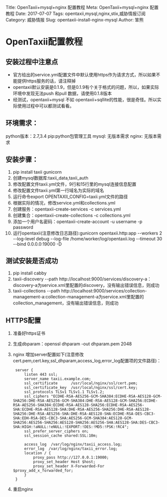 Title: OpenTaxii+mysql+nginx 配置教程
Meta: OpenTaxii+mysql+nginx 配置教程
Date: 2017-07-07
Tags: opentaxii,mysql,nginx,stix,威胁情报订阅
Category: 威胁情报
Slug: opentaxii-install-nginx-mysql
Author: 笨熊

# OpenTaxii配置教程
## 安装过程中注意点
- 官方给出的service.yml配置文件中默认使用https作为请求方式，所以如果不能提供https服务的话，请注释掉
- opentaxii默认安装是0.1.9，但是0.1.9有个关于格式的问题，所以，如果实际环境中发现无法push 和pull 数据，请使用0.1.8版本
- 经测试，opentaxii+mysql 不如 opentaxii+sqllite的性能，很是奇怪。所以实际使用过程中可以都测试看看。

## 环境需求：
python版本：2.7,3.4
pip:python包管理工具
mysql: 无版本需求
nginx: 无版本需求

## 安装步骤：
1. pip install taxii gunicorn
2. 创建mysql数据库:taxii_data,taxii_auth
3. 修改配置文件taxii.yml文件，9行和15行里的mysql连接信息配置
4. 修改配置文件taxii.yml第一行域名为实际的域名
5. 运行命令export OPENTAXII_CONFIG=taxii.yml文件的路径
6. 根据实际的情况，修改service.yml和collections.yml
7. 创建服务：opentaxii-create-services -c services.yml
8. 创建集合：opentaxii-create-collections -c collections.yml
9. 添加一个用户名密码：opentaxii-create-account -u username -p password
10. 运行opentaxii(注意修改日志路径):gunicorn opentaxii.http:app --workers 2 --log-level debug --log-file /home/worker/log/opentaxii.log --timeout 30 --bind 0.0.0.0:19000 -D

## 测试安装是否成功
1. pip install cabby
2. taxii-discovery --path http://localhost:9000/services/discovery-a：discovery-a为service.xml里配置的discovery，没有输出错误信息，则成功
3. taxii-collections --path http://localhost:9000/services/collection-management-a:collection-management-a为service.xml里配置的collection_management，没有输出错误信息，则成功

## HTTPS配置
1. 准备好https证书
2. 生成dbparam：openssl dhparam -out dhparam.pem 2048
3. nginx 增加server配置如下(注意修改 cert.pem,cert.key,ssl_dhparam,access_log,error_log配置项的文件路径)：

        server {
            listen 443 ssl;
            server_name taxii.example.com;
            ssl_certificate      /usr/local/nginx/ssl/cert.pem;
            ssl_certificate_key  /usr/local/nginx/ssl/cert.key;
            ssl_protocols TLSv1 TLSv1.1 TLSv1.2;
            ssl_ciphers "ECDHE-RSA-AES256-GCM-SHA384:ECDHE-RSA-AES128-GCM-SHA256:DHE-RSA-AES256-GCM-SHA384:DHE-RSA-AES128-GCM-SHA256:ECDHE-RSA-AES256-SHA384:ECDHE-RSA-AES128-SHA256:ECDHE-RSA-AES256-SHA:ECDHE-RSA-AES128-SHA:DHE-RSA-AES256-SHA256:DHE-RSA-AES128-SHA256:DHE-RSA-AES256-SHA:DHE-RSA-AES128-SHA:ECDHE-RSA-DES-CBC3-SHA:EDH-RSA-DES-CBC3-SHA:AES256-GCM-SHA384:AES128-GCM-SHA256:AES256-SHA256:AES128-SHA256:AES256-SHA:AES128-SHA:DES-CBC3-SHA:HIGH:!aNULL:!eNULL:!EXPORT:!DES:!MD5:!PSK:!RC4";
            ssl_prefer_server_ciphers on;
            ssl_session_cache shared:SSL:10m;
        
            access_log  /var/log/nginx/taxii_access.log;
            error_log  /var/log/nginx/taxii_error.log;
            location / {
                proxy_pass http://127.0.0.1:19000;
                proxy_set_header Host $host;
                proxy_set_header X-Forwarded-For $proxy_add_x_forwarded_for;
            }
        }
4. 重启nginx


